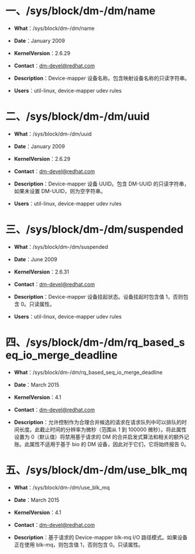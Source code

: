 # 一、/sys/block/dm-<num>/dm/name

- **What**：/sys/block/dm-<num>/dm/name

- **Date**：January 2009

- **KernelVersion**：2.6.29

- **Contact**：dm-devel@redhat.com

- **Description**：Device-mapper 设备名称。包含映射设备名称的只读字符串。

- **Users**：util-linux, device-mapper udev rules

# 二、/sys/block/dm-<num>/dm/uuid

- **What**：/sys/block/dm-<num>/dm/uuid

- **Date**：January 2009

- **KernelVersion**：2.6.29

- **Contact**：dm-devel@redhat.com

- **Description**：Device-mapper 设备 UUID。包含 DM-UUID 的只读字符串，如果未设置 DM-UUID，则为空字符串。

- **Users**：util-linux, device-mapper udev rules

# 三、/sys/block/dm-<num>/dm/suspended

- **What**：/sys/block/dm-<num>/dm/suspended

- **Date**：June 2009

- **KernelVersion**：2.6.31

- **Contact**：dm-devel@redhat.com

- **Description**：Device-mapper 设备挂起状态。设备挂起时包含值 1，否则包含 0。只读属性。

- **Users**：util-linux, device-mapper udev rules

# 四、/sys/block/dm-<num>/dm/rq_based_seq_io_merge_deadline

- **What**：/sys/block/dm-<num>/dm/rq_based_seq_io_merge_deadline

- **Date**：March 2015

- **KernelVersion**：4.1

- **Contact**：dm-devel@redhat.com

- **Description**：允许控制作为合理合并候选的请求在请求队列中可以排队的时间长度。此截止时间的分辨率为微秒（范围从 1 到 100000 微秒）。将此属性设置为 0（默认值）将禁用基于请求的 DM 的合并启发式算法和相关的额外记账。此属性不适用于基于 bio 的 DM 设备，因此对于它们，它将始终报告 0。

# 五、/sys/block/dm-<num>/dm/use_blk_mq

- **What**：/sys/block/dm-<num>/dm/use_blk_mq

- **Date**：March 2015

- **KernelVersion**：4.1

- **Contact**：dm-devel@redhat.com

- **Description**：基于请求的 Device-mapper blk-mq I/O 路径模式。如果设备正在使用 blk-mq，则包含值 1，否则包含 0。只读属性。
